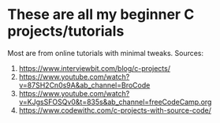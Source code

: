 # These are all my beginner C projects/tutorials 
Most are from online tutorials with minimal tweaks. 
Sources: 
 1. https://www.interviewbit.com/blog/c-projects/
 2. https://www.youtube.com/watch?v=87SH2Cn0s9A&ab_channel=BroCode
 3. https://www.youtube.com/watch?v=KJgsSFOSQv0&t=835s&ab_channel=freeCodeCamp.org
 4. https://www.codewithc.com/c-projects-with-source-code/

